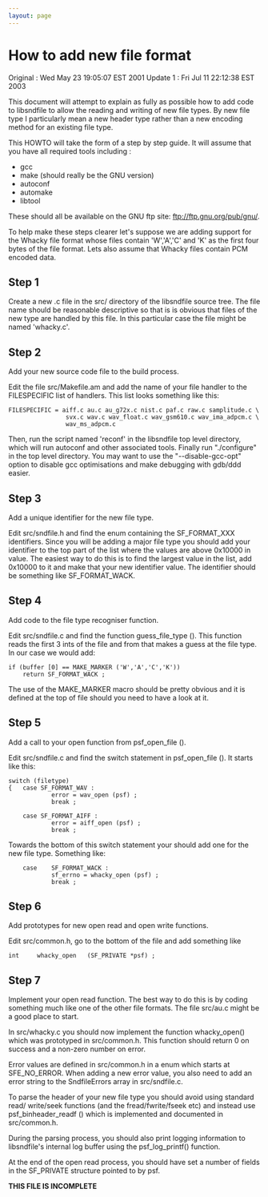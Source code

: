 ```yaml
---
layout: page
---
```


# How to add new file format

   Original : Wed May 23 19:05:07 EST 2001
   Update 1 : Fri Jul 11 22:12:38 EST 2003

This document will attempt to explain as fully as possible how to add code to
libsndfile to allow the reading and writing of new file types. By new file
type I particularly mean a new header type rather than a new encoding method
for an existing file type.

This HOWTO will take the form of a step by step guide. It will assume that you
have all required tools including :

- gcc
- make (should really be the GNU version)
- autoconf
- automake
- libtool

These should all be available on the GNU ftp site: <ftp://ftp.gnu.org/pub/gnu/>.

To help make these steps clearer let's suppose we are adding support for the
Whacky file format whose files contain 'W','A','C' and 'K' as the first four
bytes of the file format. Lets also assume that Whacky files contain PCM encoded
data.

## Step 1

Create a new .c file in the src/ directory of the libsndfile source tree. The
file name should be reasonable descriptive so that is is obvious that files of
the new type are handled by this file. In this particular case the file might
be named 'whacky.c'.

## Step 2

Add your new source code file to the build process.

Edit the file src/Makefile.am and add the name of your file handler to the
FILESPECIFIC list of handlers. This list looks something like this:  

    FILESPECIFIC = aiff.c au.c au_g72x.c nist.c paf.c raw.c samplitude.c \
                    svx.c wav.c wav_float.c wav_gsm610.c wav_ima_adpcm.c \
                    wav_ms_adpcm.c

Then, run the script named 'reconf' in the libsndfile top level directory,
which will run autoconf and other associated tools. Finally run "./configure"
in the top level directory. You may want to use the "--disable-gcc-opt" option
to disable gcc optimisations and make debugging with gdb/ddd easier.

## Step 3

Add a unique identifier for the new file type.

Edit src/sndfile.h and find the enum containing the SF_FORMAT_XXX identifiers.
Since you will be adding a major file type you should add your identifier to the
top part of the list where the values are above 0x10000 in value. The easiest
way to do this is to find the largest value in the list, add 0x10000 to it and
make that your new identifier value. The identifier should be something like
SF_FORMAT_WACK.

## Step 4

Add code to the file type recogniser function.

Edit src/sndfile.c and find the function guess_file_type (). This function
reads the first 3 ints of the file and from that makes a guess at the file
type. In our case we would add:

    if (buffer [0] == MAKE_MARKER ('W','A','C','K'))
        return SF_FORMAT_WACK ;

The use of the MAKE_MARKER macro should be pretty obvious and it is defined at
the top of file should you need to have a look at it.

## Step 5

Add a call to your open function from psf_open_file ().

Edit src/sndfile.c and find the switch statement in psf_open_file (). It starts
like this:

    switch (filetype)
    {   case SF_FORMAT_WAV :
                error = wav_open (psf) ;
                break ;

        case SF_FORMAT_AIFF :
                error = aiff_open (psf) ;
                break ;

Towards the bottom of this switch statement your should add one for the new file
type. Something like:

        case    SF_FORMAT_WACK :
                sf_errno = whacky_open (psf) ;
                break ;

## Step 6

Add prototypes for new open read and open write functions.

Edit src/common.h, go to the bottom of the file and add something like

    int     whacky_open   (SF_PRIVATE *psf) ;

## Step 7

Implement your open read function. The best way to do this is by coding
something much like one of the other file formats. The file src/au.c might be a
good place to start.

In src/whacky.c you should now implement the function whacky_open() which
was prototyped in src/common.h. This function should return 0 on success and
a non-zero number on error.

Error values are defined in src/common.h in a enum which starts at SFE_NO_ERROR.
When adding a new error value, you also need to add an error string to the
SndfileErrors array in src/sndfile.c.

To parse the header of your new file type you should avoid using standard read/
write/seek functions (and the fread/fwrite/fseek etc) and instead use
psf_binheader_readf () which is implemented and documented in src/common.h.

During the parsing process, you should also print logging information to
libsndfile's internal log buffer using the psf_log_printf() function.

At the end of the open read process, you should have set a number of fields in
the SF_PRIVATE structure pointed to by psf.

**THIS FILE IS INCOMPLETE**
